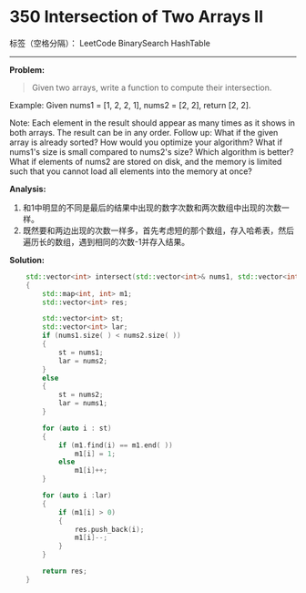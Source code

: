 ﻿# 350 Intersection of Two Arrays II

标签（空格分隔）： LeetCode BinarySearch HashTable

---

**Problem:**
>   Given two arrays, write a function to compute their intersection.
>
Example:
Given nums1 = [1, 2, 2, 1], nums2 = [2, 2], return [2, 2].
>
Note:
Each element in the result should appear as many times as it shows in both arrays.
The result can be in any order.
Follow up:
What if the given array is already sorted? How would you optimize your algorithm?
What if nums1's size is small compared to nums2's size? Which algorithm is better?
What if elements of nums2 are stored on disk, and the memory is limited such that you cannot load all elements into the memory at once?

**Analysis:**

 1. 和1中明显的不同是最后的结果中出现的数字次数和两次数组中出现的次数一样。
 2. 既然要和两边出现的次数一样多，首先考虑短的那个数组，存入哈希表，然后遍历长的数组，遇到相同的次数-1并存入结果。

**Solution:**
```cpp
	std::vector<int> intersect(std::vector<int>& nums1, std::vector<int>& nums2)
	{
		std::map<int, int> m1;
		std::vector<int> res;

		std::vector<int> st;
		std::vector<int> lar;
		if (nums1.size( ) < nums2.size( ))
		{
			st = nums1;
			lar = nums2;
		}
		else
		{
			st = nums2;
			lar = nums1;
		}

		for (auto i : st)
		{
			if (m1.find(i) == m1.end( ))
				m1[i] = 1;
			else
				m1[i]++;
		}

		for (auto i :lar)
		{
			if (m1[i] > 0)
			{
				res.push_back(i);
				m1[i]--;
			}
		}

		return res;
	}
```
 
